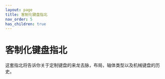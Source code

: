 ```yaml
---
layout: page
title: 客制化键盘指北
nav_order: 5
has_children: true
---
```

# 客制化键盘指北
这套指北将告诉你关于定制键盘的来龙去脉，布局，轴体类型以及机械键盘的历史。  
